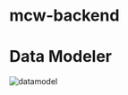 # mcw-backend


# Data Modeler

![datamodel](https://user-images.githubusercontent.com/103194843/231605328-f9652dd6-1763-4dcc-9181-33e74afb73ed.jpg)
